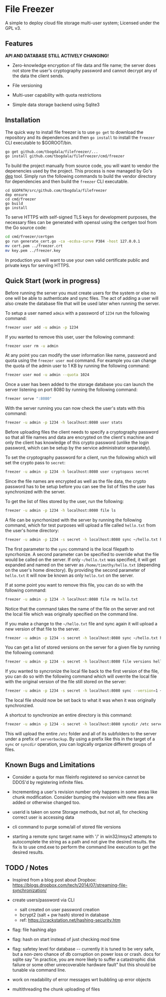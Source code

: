 File Freezer
============

A simple to deploy cloud file storage multi-user system; Licensed under the GPL v3.

Features
--------

**API AND DATABASE STILL ACTIVELY CHANGING!**

* Zero-knowledge encryption of file data and file name; the server
  does not store the user's cryptography password and cannot decrypt
  any of the data the client sends.

* File versioning

* Multi-user capability with quota restrictions

* Simple data storage backend using Sqlite3


Installation
------------

The quick way to install file freezer is to use `go get` to download
the repository and its dependences and then `go install` to install
the `freezer` CLI executable to $GOROOT/bin.

```bash
go get github.com/tbogdala/filefreezer/...
go install github.com/tbogdala/filefreezer/cmd/freezer
```

To build the project manually from source code, you will want to vendor the
depenencies used by the project. This process is now managed by Go's 
[dep](https://github.com/golang/dep) tool. Simply run the following 
commands to build the vendor directory for dependencies and then build
the `freezer` CLI executable.

```
cd $GOPATH/src/github.com/tbogdala/filefreezer
dep ensure
cd cmd/freezer
go build
go install
```

To serve HTTPS with self-signed TLS keys for development purposes, the necessary files
can be generated with openssl using the certgen tool from the Go source code:

```bash
cd cmd/freezer/certgen
go run generate_cert.go -ca -ecdsa-curve P384 -host 127.0.0.1
mv cert.pem ../freezer.crt
mv key.pem ../freezer.key
```

In production you will want to use your own valid certificate public and private keys
for serving HTTPS.


Quick Start (work in progress)
------------------------------

Before running the server you must create users for the system or else
no one will be able to authenticate and sync files. The act of adding
a user will also create the database file that will be used later
when running the server.

To setup a user named `admin` with a password of `1234` run the following command:

```bash
freezer user add -u admin -p 1234
```

If you wanted to remove this user, user the following command:

```bash
freezer user rm -u admin
```

At any point you can modify the user information like name, password 
and quota using the `freezer user mod` command. For example you 
can change the quota of the admin user to 1 KB by running the
following command:

```bash
freezer user mod -u admin --quota 1024
```

Once a user has been added to the storage database you can launch
the server listening on port 8080 by running the following command:

```bash
freezer serve ":8080"
```

With the server running you can now check the user's stats with
this command:

```bash
freezer -u admin -p 1234 -h localhost:8080 user stats
```

Before uploading files the client needs to specify a cryptography password
so that all file names and data are encrypted on the client's machine and
only the client has knowledge of this crypto password (unlike the login
password, which can be setup by the service administrator separately).

To set the cryptography password for a client, run the following
which will set the crypto pass to `secret`:

```bash
freezer -u admin -p 1234 -h localhost:8080 user cryptopass secret
```

Since the file names are encrypted as well as the file data, the crypto
password has to be setup before you can see the list of files the user
has synchronized with the server. 

To get the list of files stored by the user, run the following:

```bash
freezer -u admin -p 1234 -h localhost:8080 file ls
```

A file can be syncrhonized with the server by running the following command,
which for test purposes will upload a file called `hello.txt` from the user's
home directory:

```bash
freezer -u admin -p 1234 -s secret -h localhost:8080 sync ~/hello.txt hello.txt
```

The first parameter to the `sync` command is the local filepath to syncrhonize.
A second parameter can be specified to override what the file would be called
on the server. If only `~/hello.txt` was specified, it will get expanded and 
named on the server as `/home/timothy/hello.txt` (depending on the user's home
directory). By providing the second parameter of `hello.txt` it will now be
known as only `hello.txt` on the server.

If at some point you want to remove this file, you can do so with the 
following command:

```bash
freezer -u admin -p 1234 -h localhost:8080 file rm hello.txt
```

Notice that the command takes the name of the file on the server and not
the local file which was originally specified on the command line.

If you make a change to the `~/hello.txt` file and sync again it will upload
a new version of that file to the server.

```bash
freezer -u admin -p 1234 -s secret -h localhost:8080 sync ~/hello.txt hello.txt
```

You can get a list of stored versions on the server for a given file by
running the following command:

```bash
freezer -u admin -p 1234 -s secret -h localhost:8080 file versions hello.txt
```

If you wanted to syncronize the local file back to the first version of the
file, you can do so with the following command which will overrite the local
file with the original version of the file still stored on the server:

```bash
freezer -u admin -p 1234 -s secret -h localhost:8080 sync --version=1 ~/hello.txt hello.txt
```

The local file should now be set back to what it was when it was originally synchronzied.

A shortcut to synchronize an entire directory is this command:

```bash
freezer -u admin -p 1234 -s secret -h localhost:8080 syncdir /etc serverbackup/etc
```

This will upload the entire `/etc` folder and all of its subfolders to the server
under a prefix of `serverbackup`. By using a prefix like this in the target of
a `sync` or `syncdir` operation, you can logically organize different groups of files.


Known Bugs and Limitations
--------------------------

* Consider a quota for max fileinfo registered so service cannot be DDOS'd 
  by registering infinite files.

* Incrementing a user's revision number only happens in some areas like chunk modification.
  Consider bumping the revision with new files are added or otherwise changed too.

* userid is taken on some Storage methods, but not all, for checking correct user is accessing data

* cli command to purge some/all of stored file versions

* starting a remote sync target name with '/' in win32/msys2 attempts to autocomplete
  the string as a path and not give the desired results. the fix is to use cmd.exe to 
  perform the command line execution to get the desired results.


TODO / Notes
------------

* Inspired from a blog post about Dropbox:
  https://blogs.dropbox.com/tech/2014/07/streaming-file-synchronization/

* create users/password via CLI
  * salt created on user password creation
  * bcrypt2 (salt + pw hash) stored in database
  * ref: https://crackstation.net/hashing-security.htm

* flag: file hashing algo
* flag: hash on start instead of just checking mod time
* flag: safetey level for database -- currently it is tuned to be very safe,
  but a non-zero chance of db corruption on power loss or crash. docs for
  sqlite say "in practice, you are more likely to suffer a catastrophic disk failure 
  or some other unrecoverable hardware fault" but this should be tunable
  via command line.

* work on readability of error messages wrt bubbling up error objects

* multithreading the chunk uploading of files